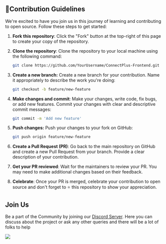 ## 🚀Contribution Guidelines

We're excited to have you join us in this journey of learning and contributing to open source. Follow these steps to get started:

1. **Fork this repository**: Click the "Fork" button at the top-right of this page to create your copy of the repository.
2. **Clone the repository**: Clone the repository to your local machine using the following command:
   ```bash
   git clone https://github.com/YourUsername/ConnectPlus-Frontend.git
   ```
3. **Create a new branch:**
   Create a new branch for your contribution. Name it appropriately to describe the work you're doing:

   ```bash
   git checkout -b feature/new-feature
   ```
4. **Make changes and commit**: Make your changes, write code, fix bugs, or add new features. Commit your changes with clear and descriptive commit messages:

   ```bash
   git commit -m 'Add new feature'
   ```
5. **Push changes:**
   Push your changes to your fork on GitHub:

   ```bash
   git push origin feature/new-feature
   ```
6. **Create a Pull Request (PR)**: Go back to the main repository on GitHub and create a new Pull Request from your branch. Provide a clear description of your contribution.
7. **Get your PR reviewed**: Wait for the maintainers to review your PR. You may need to make additional changes based on their feedback.
8. **Celebrate**: Once your PR is merged, celebrate your contribution to open source and don't forget to ⭐ this repository to show your appreciation.

## Join Us

Be a part of the Community by joining our [Discord Server](https://discord.com/invite/DBba9McZDq). Here you can discuss about the project or ask any other queries and there will be a lot of folks to help

[![](https://img.shields.io/discord/849036512045039637?color=5865F2&logo=Discord&style=flat-square)](https://discord.com/invite/DBba9McZDq)